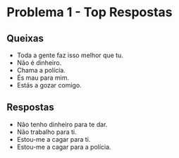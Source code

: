 # Problema 1 - Top Respostas

## Queixas
- Toda a gente faz isso melhor que tu.
- Não é dinheiro.
- Chama a polícia.
- És mau para mim.
- Estás a gozar comigo.

## Respostas
- Não tenho dinheiro para te dar.
- Não trabalho para ti.
- Estou-me a cagar para ti.
- Estou-me a cagar para a polícia.